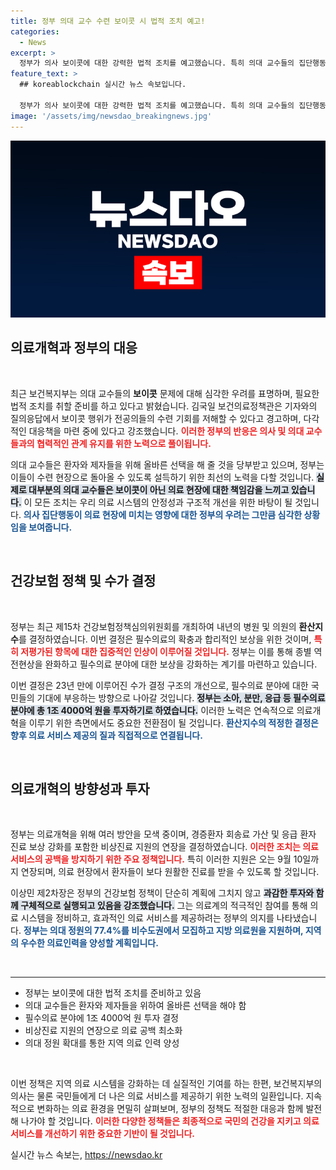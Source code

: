 ```yaml
---
title: 정부 의대 교수 수련 보이콧 시 법적 조치 예고!
categories:
  - News
excerpt: >
  정부가 의사 보이콧에 대한 강력한 법적 조치를 예고했습니다. 특히 의대 교수들의 집단행동이 전공의 수련에 미치는 영향에 깊은 우려를 표명하며, 올바른 선택을 기대한다고 강조했습니다. 지금 의료계의 흐름을 주목하세요!
feature_text: >
  ## koreablockchain 실시간 뉴스 속보입니다.

  정부가 의사 보이콧에 대한 강력한 법적 조치를 예고했습니다. 특히 의대 교수들의 집단행동이 전공의 수련에 미치는 영향에 깊은 우려를 표명하며, 올바른 선택을 기대한다고 강조했습니다. 지금 의료계의 흐름을 주목하세요!
image: '/assets/img/newsdao_breakingnews.jpg'
---
```


<p><img src="/assets/img/newsdao_breakingnews.jpg" alt="koreablockchain 속보" /></p>

<h2 data-ke-size="size26">의료개혁과 정부의 대응</h2>

<p data-ke-size="size16">&nbsp;</p>

<p data-ke-size="size16">최근 보건복지부는 의대 교수들의 <b>보이콧</b> 문제에 대해 심각한 우려를 표명하며, 필요한 법적 조치를 취할 준비를 하고 있다고 밝혔습니다. 김국일 보건의료정책관은 기자와의 질의응답에서 보이콧 행위가 전공의들의 수련 기회를 저해할 수 있다고 경고하며, 다각적인 대응책을 마련 중에 있다고 강조했습니다. <b><span style="color: #ee2323;">이러한 정부의 반응은 의사 및 의대 교수들과의 협력적인 관계 유지를 위한 노력으로 풀이됩니다.</span></b></p>

<p data-ke-size="size16">의대 교수들은 환자와 제자들을 위해 올바른 선택을 해 줄 것을 당부받고 있으며, 정부는 이들이 수련 현장으로 돌아올 수 있도록 설득하기 위한 최선의 노력을 다할 것입니다. <b><span style="background-color: #21538527;">실제로 대부분의 의대 교수들은 보이콧이 아닌 의료 현장에 대한 책임감을 느끼고 있습니다.</span></b> 이 모든 조치는 우리 의료 시스템의 안정성과 구조적 개선을 위한 바탕이 될 것입니다. <b><span style="color: #1a5490;">의사 집단행동이 의료 현장에 미치는 영향에 대한 정부의 우려는 그만큼 심각한 상황임을 보여줍니다.</span></b></p>

<p data-ke-size="size16">&nbsp;</p>

<h2 data-ke-size="size26">건강보험 정책 및 수가 결정</h2>

<p data-ke-size="size16">&nbsp;</p>

<p data-ke-size="size16">정부는 최근 제15차 건강보험정책심의위원회를 개최하여 내년의 병원 및 의원의 <b>환산지수</b>를 결정하였습니다. 이번 결정은 필수의료의 확충과 합리적인 보상을 위한 것이며, <b><span style="color: #ee2323;">특히 저평가된 항목에 대한 집중적인 인상이 이루어질 것입니다.</span></b> 정부는 이를 통해 종별 역전현상을 완화하고 필수의료 분야에 대한 보상을 강화하는 계기를 마련하고 있습니다.</p>

<p data-ke-size="size16">이번 결정은 23년 만에 이루어진 수가 결정 구조의 개선으로, 필수의료 분야에 대한 국민들의 기대에 부응하는 방향으로 나아갈 것입니다. <b><span style="background-color: #21538527;">정부는 소아, 분만, 응급 등 필수의료 분야에 총 1조 4000억 원을 투자하기로 하였습니다.</span></b> 이러한 노력은 연속적으로 의료개혁을 이루기 위한 측면에서도 중요한 전환점이 될 것입니다. <b><span style="color: #1a5490;">환산지수의 적정한 결정은 향후 의료 서비스 제공의 질과 직접적으로 연결됩니다.</span></b></p>

<p data-ke-size="size16">&nbsp;</p>

<h2 data-ke-size="size26">의료개혁의 방향성과 투자</h2>

<p data-ke-size="size16">&nbsp;</p>

<p data-ke-size="size16">정부는 의료개혁을 위해 여러 방안을 모색 중이며, 경증환자 회송료 가산 및 응급 환자 진료 보상 강화를 포함한 비상진료 지원의 연장을 결정하였습니다. <b><span style="color: #ee2323;">이러한 조치는 의료 서비스의 공백을 방지하기 위한 주요 정책입니다.</span></b> 특히 이러한 지원은 오는 9월 10일까지 연장되며, 의료 현장에서 환자들이 보다 원활한 진료를 받을 수 있도록 할 것입니다.</p>

<p data-ke-size="size16">이상민 제2차장은 정부의 건강보험 정책이 단순히 계획에 그치지 않고 <b><span style="background-color: #21538527;">과감한 투자와 함께 구체적으로 실행되고 있음을 강조했습니다.</span></b> 그는 의료계의 적극적인 참여를 통해 의료 시스템을 정비하고, 효과적인 의료 서비스를 제공하려는 정부의 의지를 나타냈습니다. <b><span style="color: #1a5490;">정부는 의대 정원의 77.4%를 비수도권에서 모집하고 지방 의료원을 지원하며, 지역의 우수한 의료인력을 양성할 계획입니다.</span></b></p>

<p data-ke-size="size16">&nbsp;</p>

<hr />

<ul>
    <li>정부는 보이콧에 대한 법적 조치를 준비하고 있음</li>
    <li>의대 교수들은 환자와 제자들을 위하여 올바른 선택을 해야 함</li>
    <li>필수의료 분야에 1조 4000억 원 투자 결정</li>
    <li>비상진료 지원의 연장으로 의료 공백 최소화</li>
    <li>의대 정원 확대를 통한 지역 의료 인력 양성</li>
</ul>

<p data-ke-size="size16">&nbsp;</p>

<p data-ke-size="size16">이번 정책은 지역 의료 시스템을 강화하는 데 실질적인 기여를 하는 한편, 보건복지부의 의사는 물론 국민들에게 더 나은 의료 서비스를 제공하기 위한 노력의 일환입니다. 지속적으로 변화하는 의료 환경을 면밀히 살펴보며, 정부의 정책도 적절한 대응과 함께 발전해 나가야 할 것입니다. <b><span style="color: #ee2323;">이러한 다양한 정책들은 최종적으로 국민의 건강을 지키고 의료 서비스를 개선하기 위한 중요한 기반이 될 것입니다.</span></b></p>
실시간 뉴스 속보는, <a href="https://newsdao.kr" rel="dofollow">https://newsdao.kr</a>


